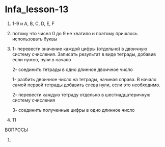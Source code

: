# Infa_lesson-13 
1.  1-9 и A, B, C, D, E, F
2.  потому что чисел 0 до 9 не хватило и поэтому пришлось использовать буквы
3. 1- перевести значение каждой цифры (отдельно) в двоичную систему счисления. Записать результат в виде тетрады, добавив если нужно, нули в начало
   
   2- соединить тетрады в одно длинное двоичное число
   
   1- разбить двоичное число на тетрады, начиная справа. В начало самой первой тетрады добавить слева нули, если это необходимо.

   2- перевести каждую тетраду отдельно в шестнадцатеричную систему счисления

   3- соединить полученные цифры в одно длинное число

4. 11

ВОПРОСЫ 

1.
